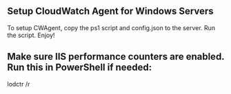 Setup CloudWatch Agent for Windows Servers
-----

To setup CWAgent, copy the ps1 script and config.json to the server. Run the script. Enjoy!


## Make sure IIS performance counters are enabled. Run this in PowerShell if needed:
lodctr /r
